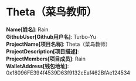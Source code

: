 # Theta（菜鸟教师）

**Name[姓名]**: Rain  
**GithubUser[Github用户名]**: Turbo-Yu  
**ProjectName[项目名称]**: Theta（菜鸟教师）  
**ProjectDescription[项目描述]**:   
**ProjectMembers[项目成员]**: Rain  
**WalletAddress[钱包地址]**: 0x18096FE394f4539D63f9132cEaf462BfAe124534